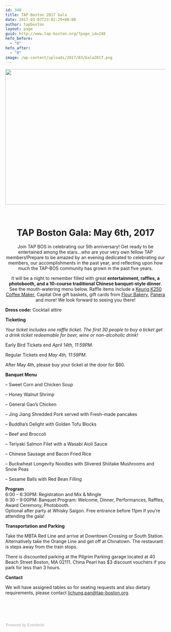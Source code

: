 ```yaml
---
id: 348
title: TAP-Boston 2017 Gala
date: 2017-03-07T23:02:29+00:00
author: tapboston
layout: page
guid: http://www.tap-boston.org/?page_id=348
hefo_before:
  - "0"
hefo_after:
  - "0"
image: /wp-content/uploads/2017/03/Gala2017.png
---
```

<img class="aligncenter size-full wp-image-351" src="http://www.tap-boston.org/wp-content/uploads/2017/03/Gala2017.png" alt="" width="1264" height="424" />

&nbsp;

<h1 style="text-align: center;">
  TAP Boston Gala: May 6th, 2017
</h1>

<p style="text-align: center;">
  Join TAP BOS in celebrating our 5th anniversary! Get ready to be entertained among the stars&#8230;who are your very own fellow TAP members!Prepare to be amazed by an evening dedicated to celebrating our members, our accomplishments in the past year, and reflecting upon how much the TAP-BOS community has grown in the past five years.
</p>

<p style="text-align: center;">
  It will be a night to remember filled with great<strong> entertainment, raffles, a photobooth, and a 10-course traditional Chinese banquet-style dinner</strong>. See the mouth-watering menu below. Raffle items include a <a href="http://www.keurig.com/Coffee-Makers/Home-Coffee-Makers/Keurig%C2%AE-K250-Coffee-Maker/p/keurig-2-0-k250-brewing-system" target="_blank" rel="noopener noreferrer">Keurig K250 Coffee Maker</a>, Capital One gift baskets, gift cards from <a href="https://flourbakery.com/" target="_blank" rel="noopener noreferrer">Flour Bakery</a>, <a href="https://www.panerabread.com/en-us/home.html" target="_blank" rel="noopener noreferrer">Panera</a> and more! We look forward to seeing you there!
</p>

**Dress code:** Cocktail attire

**Ticketing**
   
_Your ticket includes one raffle ticket. The first 30 people to buy a ticket get a drink ticket redeemable for beer, wine or non-alcoholic drink!_
   
Early Bird Tickets end _April 14th, 11:59PM._
   
Regular Tickets end _May 4th, 11:59PM._
   
After May 4th, please buy your ticket at the door for $60.

**Banquet Menu**
   
&#8211; Sweet Corn and Chicken Soup
   
&#8211; Honey Walnut Shrimp
   
&#8211; General Gao’s Chicken
   
&#8211; Jing Jiang Shredded Pork served with Fresh-made pancakes
   
&#8211; Buddha’s Delight with Golden Tofu Blocks
   
&#8211; Beef and Broccoli
   
&#8211; Teriyaki Salmon Filet with a Wasabi Aioli Sauce
   
&#8211; Chinese Sausage and Bacon Fried Rice
   
&#8211; Buckwheat Longevity Noodles with Slivered Shiitake Mushrooms and Snow Peas
   
&#8211; Sesame Balls with Red Bean Filling 

<div>
  <div class="gmail-page" title="Page 1">
    <div class="gmail-layoutArea">
      <div class="gmail-column">
        <p>
          <strong>Program</strong><br /> 6:00 &#8211; 6:30PM: Registration and Mix & Mingle<br /> 6:30 &#8211; 9:00PM: Banquet Program: Welcome, Dinner, Performances, Raffles, Award Ceremony, Photobooth.<br /> Optional after party at Whisky Saigon. Free entrance before 11pm if you&#8217;re attending the gala!
        </p>
      </div>
    </div>
  </div>
</div>

**Transportation and Parking**
   
Take the MBTA Red Line and arrive at Downtown Crossing or South Station. Alternatively take the Orange Line and get off at Chinatown. The restaurant is steps away from the train stops. 

There is discounted <span class="il">parking</span> at the Pilgrim <span class="il">Parking</span> garage located at 40 Beach Street Boston, MA 02111. China Pearl has $3 discount vouchers if you park for less than 3 hours.

**Contact**
   
We will have assigned tables so for seating requests and also dietary requirements, please contact <a href="mailto:lichung.pan@tap-boston.org" target="_blank" rel="noopener noreferrer">lichung.pan@tap-boston.org</a>.

<p style="text-align: center;">
   
</p>

<p style="text-align: left;">
   
</p>

<div style="width: 100%; text-align: left;">
  </p> 
  
  <div style="font-family: Helvetica, Arial; font-size: 12px; padding: 10px 0 5px; margin: 2px; width: 100%; text-align: left;">
    <a class="powered-by-eb" style="color: #adb0b6; text-decoration: none;" href="http://www.eventbrite.com/" target="_blank" rel="noopener noreferrer">Powered by Eventbrite</a>
  </div>
</div>